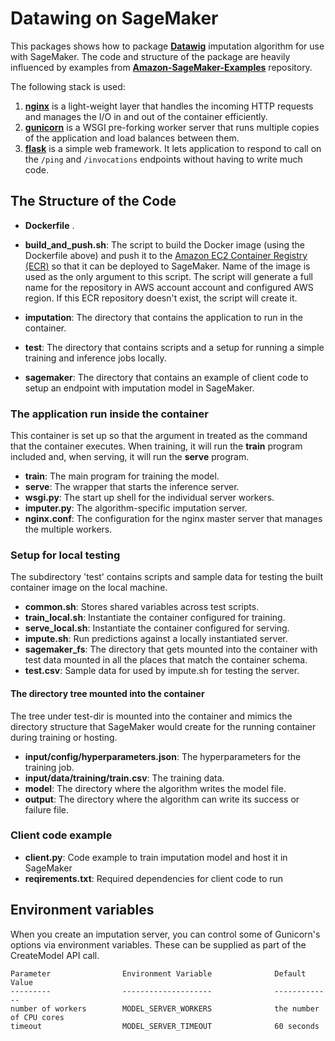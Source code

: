 # Datawing on SageMaker

This packages shows how to package __[Datawig][datawig]__ imputation algorithm for use with SageMaker. The code and structure of the package are heavily influenced by examples from  __[Amazon-SageMaker-Examples][asm]__ repository.

The following stack is used:

1. __[nginx][nginx]__ is a light-weight layer that handles the incoming HTTP requests and manages the I/O in and out of the container efficiently.
2. __[gunicorn][gunicorn]__ is a WSGI pre-forking worker server that runs multiple copies of the application and load balances between them.
3. __[flask][flask]__ is a simple web framework. It lets application to respond to call on the `/ping` and `/invocations` endpoints without having to write much code.

## The Structure of the Code

* __Dockerfile__ .

* __build\_and\_push.sh__: The script to build the Docker image (using the Dockerfile above) and push it to the [Amazon EC2 Container Registry (ECR)][ecr] so that it can be deployed to SageMaker. Name of the image is used as the only argument to this script. The script will generate a full name for the repository in AWS account account and configured AWS region. If this ECR repository doesn't exist, the script will create it.

* __imputation__: The directory that contains the application to run in the container.

* __test__: The directory that contains scripts and a setup for running a simple training and inference jobs locally.

* __sagemaker__: The directory that contains an example of client code to setup an endpoint with imputation model in SageMaker.

### The application run inside the container

This container is set up so that the argument in treated as the command that the container executes. When training, it will run the __train__ program included and, when serving, it will run the __serve__ program.

* __train__: The main program for training the model.
* __serve__: The wrapper that starts the inference server. 
* __wsgi.py__: The start up shell for the individual server workers.
* __imputer.py__: The algorithm-specific imputation server. 
* __nginx.conf__: The configuration for the nginx master server that manages the multiple workers.

### Setup for local testing

The subdirectory 'test' contains scripts and sample data for testing the built container image on the local machine. 

* __common.sh__: Stores shared variables across test scripts.
* __train_local.sh__: Instantiate the container configured for training.
* __serve_local.sh__: Instantiate the container configured for serving.
* __impute.sh__: Run predictions against a locally instantiated server.
* __sagemaker_fs__: The directory that gets mounted into the container with test data mounted in all the places that match the container schema.
* __test.csv__: Sample data for used by impute.sh for testing the server.

#### The directory tree mounted into the container

The tree under test-dir is mounted into the container and mimics the directory structure that SageMaker would create for the running container during training or hosting.

* __input/config/hyperparameters.json__: The hyperparameters for the training job.
* __input/data/training/train.csv__: The training data.
* __model__: The directory where the algorithm writes the model file.
* __output__: The directory where the algorithm can write its success or failure file.

### Client code example 

* __client.py__:  Code example to train imputation model and host it in SageMaker
* __reqirements.txt__: Required dependencies for client code to run

## Environment variables

When you create an imputation server, you can control some of Gunicorn's options via environment variables. These
can be supplied as part of the CreateModel API call.

    Parameter                Environment Variable              Default Value
    ---------                --------------------              -------------
    number of workers        MODEL_SERVER_WORKERS              the number of CPU cores
    timeout                  MODEL_SERVER_TIMEOUT              60 seconds


[ecr]: https://aws.amazon.com/ecr/ "ECR Home Page"
[nginx]: http://nginx.org/
[gunicorn]: http://gunicorn.org/
[flask]: http://flask.pocoo.org/
[datawig]: https://github.com/awslabs/datawig
[asm]: https://github.com/awslabs/amazon-sagemaker-examples/tree/master/advanced_functionality